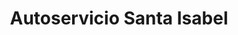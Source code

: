 ---
title: "Autoservicio Santa Isabel"
url: /ciudad-autonoma-de-buenos-aires/autoservicio-santa-isabel/
shop: Supermarkt
---